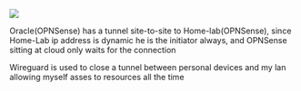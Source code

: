 
![](https://github.com/JorgeCalligopoulo/Projects/blob/main/Attachments/Topology.png)


Oracle(OPNSense) has a tunnel site-to-site to Home-lab(OPNSense), since Home-Lab ip address is dynamic he is the initiator always, and OPNSense sitting at cloud only waits for the connection

Wireguard is used to close a tunnel between personal devices and my lan allowing myself asses to resources all the time
